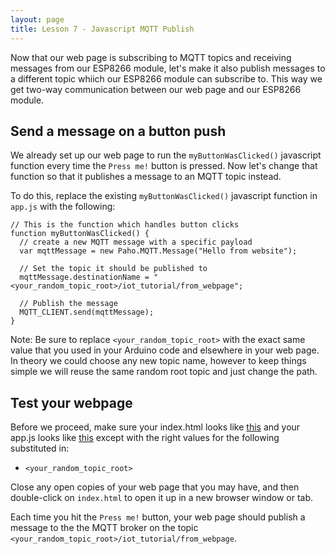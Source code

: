```yaml
---
layout: page
title: Lesson 7 - Javascript MQTT Publish
---
```


Now that our web page is subscribing to MQTT topics and receiving messages from our ESP8266 module, let's make it also publish messages to a different topic whiich our ESP8266 module can subscribe to. This way we get two-way communication between our web page and our ESP8266 module. 

## Send a message on a button push

We already set up our web page to run the ```myButtonWasClicked()``` javascript function every time the ```Press me!``` button is pressed. Now let's change that function so that it publishes a message to an MQTT topic instead. 

To do this, replace the existing ```myButtonWasClicked()``` javascript function in ```app.js``` with the following:

```
// This is the function which handles button clicks
function myButtonWasClicked() {
  // create a new MQTT message with a specific payload
  var mqttMessage = new Paho.MQTT.Message("Hello from website");

  // Set the topic it should be published to
  mqttMessage.destinationName = "<your_random_topic_root>/iot_tutorial/from_webpage";

  // Publish the message
  MQTT_CLIENT.send(mqttMessage);
}
```

Note: Be sure to replace ```<your_random_topic_root>``` with the exact same value that you used in your Arduino code and elsewhere in your web page. In theory we could choose any new topic name, however to keep things simple we will reuse the same random root topic and just change the path.


## Test your webpage

Before we proceed, make sure your index.html looks like [this](index.html) and your app.js looks like [this](app.js) except with the right values for the following substituted in:

* ```<your_random_topic_root>```

Close any open copies of your web page that you may have, and then double-click on ```index.html``` to open it up in a new browser window or tab. 

Each time you hit the ```Press me!``` button, your web page should publish a message to the the MQTT broker on the topic ```<your_random_topic_root>/iot_tutorial/from_webpage```.



